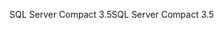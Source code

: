<span data-ttu-id="c179c-101">SQL Server Compact 3.5</span><span class="sxs-lookup"><span data-stu-id="c179c-101">SQL Server Compact 3.5</span></span>